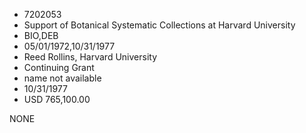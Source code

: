 * 7202053
* Support of Botanical Systematic Collections at Harvard      University
* BIO,DEB
* 05/01/1972,10/31/1977
* Reed Rollins, Harvard University
* Continuing Grant
*   name not available
* 10/31/1977
* USD 765,100.00

NONE